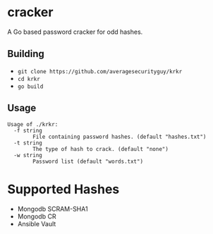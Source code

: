 # cracker
A Go based password cracker for odd hashes.

## Building

* `git clone https://github.com/averagesecurityguy/krkr`
* `cd krkr`
* `go build`

## Usage

```
Usage of ./krkr:
  -f string
    	File containing password hashes. (default "hashes.txt")
  -t string
    	The type of hash to crack. (default "none")
  -w string
    	Password list (default "words.txt")
```

# Supported Hashes

 * Mongodb SCRAM-SHA1
 * Mongodb CR
 * Ansible Vault

